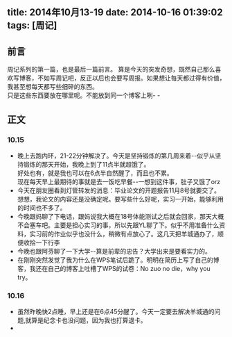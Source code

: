 title: 2014年10月13-19
date: 2014-10-16 01:39:02
tags: [周记]
---
前言
------
周记系列的第一篇，也是最后一篇前言。
算是今天的突发奇想，既然自己那么喜欢写博客，不如写周记吧，反正以后也会要写周报。如果想让每天都过得有价值，我甚至想每天都写些细碎的东西。   
只是这些东西要放在哪里呢。不能放到同一个博客上咧- -
<!--more-->
正文
----------
### 10.15
- 晚上去跑内环，21-22分钟解决了。今天是坚持锻炼的第几周来着--似乎从坚持锻炼的那天开始，我晚上到了11点半就超饿了。  
好处也有，就是我也可以在6点半自然醒了，而且也不累。  
现在每天早上最期待的事就是去一饭吃早餐--一想到这件事，肚子又饿了orz  
- 今天在朋友圈看到灯管转发的消息：毕业论文的开题报告11月8号就要交了。
想想，我论文的内容还是没确定呢。要写些什么好呢，实习一开始，能够利用的时间也不多了。
- 今晚跟妈聊了下电话，跟妈说我大概在18号体能测试之后就会回家，那天大概不会塞车吧。主要是担心实习的事，所以先跟YL聊了下。似乎不用准备什么资料，实习前的作业似乎也没什么，稍微有点放心了。这几天把羊城通办了，顺便收拾一下行李
- 今晚也跟阿芬聊了一下大学--算是前辈的忠告？大学出来是要看实力的。
- 在刚刚突然发觉了我为什么在WPS笔试后跪了。明明在简历上写了自己的博客，我还在自己的博客上吐槽了WPS的试卷：No zuo no die，why you try。 

### 10.16
- 虽然昨晚快2点睡，早上还是在6点45分醒了。今天一定要去解决羊城通的问题,就算是纪念卡也没问题，因为我也打算退卡。
- 